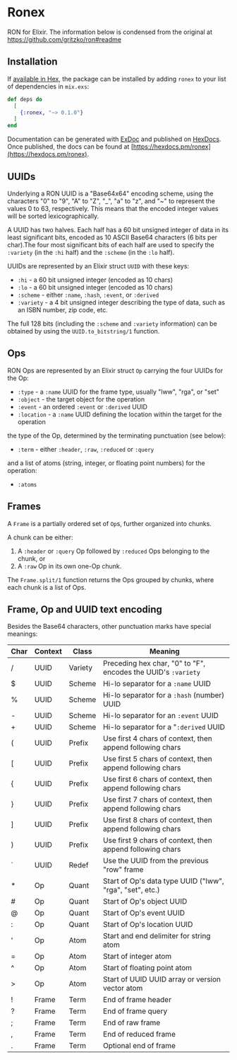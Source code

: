 # Ronex

RON for Elixir. The information below is condensed from the original
at https://github.com/gritzko/ron#readme

## Installation

If [available in Hex](https://hex.pm/docs/publish), the package can be installed
by adding `ronex` to your list of dependencies in `mix.exs`:

```elixir
def deps do
  [
    {:ronex, "~> 0.1.0"}
  ]
end
```

Documentation can be generated with [ExDoc](https://github.com/elixir-lang/ex_doc)
and published on [HexDocs](https://hexdocs.pm). Once published, the docs can
be found at [https://hexdocs.pm/ronex](https://hexdocs.pm/ronex).

## UUIDs

Underlying a RON UUID is a "Base64x64" encoding scheme, using
the characters "0" to "9", "A" to "Z", "_", "a" to "z", and "~"
to represent the values 0 to 63, respectively. This means that
the encoded integer values will be sorted lexicographically.

A UUID has two halves. Each half has a 60 bit unsigned integer
of data in its least significant bits, encoded as 10 ASCII
Base64 characters (6 bits per char).The four most significant
bits of each half are used to specify the `:variety` (in the
`:hi` half) and the `:scheme` (in the `:lo` half).

UUIDs are represented by an Elixir struct `UUID` with these
keys:
* `:hi` - a 60 bit unsigned integer (encoded as 10 chars)
* `:lo` - a 60 bit unsigned integer (encoded as 10 chars)
* `:scheme` - either `:name`, `:hash`, `:event`, or `:derived`
* `:variety` - a 4 bit unsigned integer describing the type of data, such
   as an ISBN number, zip code, etc.

The full 128 bits (including the `:scheme` and `:variety` information)
can be obtained by using the `UUID.to_bitstring/1` function.

## Ops

RON Ops are represented by an Elixir struct `Op` carrying the four UUIDs
for the Op:
* `:type` - a `:name` UUID for the frame type, usually "lww", "rga", or "set"
* `:object` - the target object for the operation
* `:event` - an ordered `:event` or `:derived` UUID
* `:location` - a `:name` UUID defining the location within the target for the operation

the type of the Op, determined by the terminating punctuation (see below):
* `:term` - either `:header`, `:raw`, `:reduced` or `:query`

and a list of atoms (string, integer, or floating point numbers) for the operation:
* `:atoms`

## Frames

A `Frame` is a partially ordered set of `Op`s, further organized into chunks.

A chunk can be either:
1. A `:header` or `:query` Op followed by `:reduced` Ops belonging to the chunk, or
2. A `:raw` Op in its own one-Op chunk.

The `Frame.split/1` function returns the Ops grouped by chunks, where each chunk is
a list of Ops.

## Frame, Op and UUID text encoding

Besides the Base64 characters, other punctuation marks have special meanings:

| Char | Context | Class   | Meaning                                                        |
| ---- | ------- | ------- | -------------------------------------------------------------- |
| \/   | UUID    | Variety | Preceding hex char, "0" to "F", encodes the UUID's `:variety`  |
| \$   | UUID    | Scheme  | Hi-lo separator for a `:name` UUID                             |
| \%   | UUID    | Scheme  | Hi-lo separator for a `:hash` (number) UUID                    |
| \-   | UUID    | Scheme  | Hi-lo separator for an `:event` UUID                           |
| \+   | UUID    | Scheme  | Hi-lo separator for a "`:derived` UUID                         |
| \(   | UUID    | Prefix  | Use first 4 chars of context, then append following chars      |
| \[   | UUID    | Prefix  | Use first 5 chars of context, then append following chars      |
| \{   | UUID    | Prefix  | Use first 6 chars of context, then append following chars      |
| \}   | UUID    | Prefix  | Use first 7 chars of context, then append following chars      |
| \]   | UUID    | Prefix  | Use first 8 chars of context, then append following chars      |
| \)   | UUID    | Prefix  | Use first 9 chars of context, then append following chars      |
| \`   | UUID    | Redef   | Use the UUID from the previous "row" frame                     |
| \*   | Op      | Quant   | Start of Op's data type UUID ("lww", "rga", "set", etc.)       |
| \#   | Op      | Quant   | Start of Op's object UUID                                      |
| \@   | Op      | Quant   | Start of Op's event UUID                                       |
| \:   | Op      | Quant   | Start of Op's location UUID                                    |
| \'   | Op      | Atom    | Start and end delimiter for string atom                        |
| \=   | Op      | Atom    | Start of integer atom                                          |
| \^   | Op      | Atom    | Start of floating point atom                                   |
| \>   | Op      | Atom    | Start of UUID UUID array or version vector atom                |
| \!   | Frame   | Term    | End of frame header                                            |
| \?   | Frame   | Term    | End of frame query                                             |
| \;   | Frame   | Term    | End of raw frame                                               |
| \,   | Frame   | Term    | End of reduced frame                                           |
| \.   | Frame   | Term    | Optional end of frame                                          |
